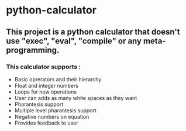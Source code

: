 # python-calculator
<h2> This project is a python calculator that doesn't use "exec", "eval", "compile" or any meta-programming. </h2>

<h3> This calculator supports : </h3>
<ul>
<li> Basic oprerators and their hierarchy
<li> Float and integer numbers
<li> Loops for new operations
  <li> User can adds as many white spaces as they want
    <li> Pharantesis support
      <li> Multiple level pharantesis support
        <li> Negative numbers on equation
          <li> Provides feedback to user
</ul>
